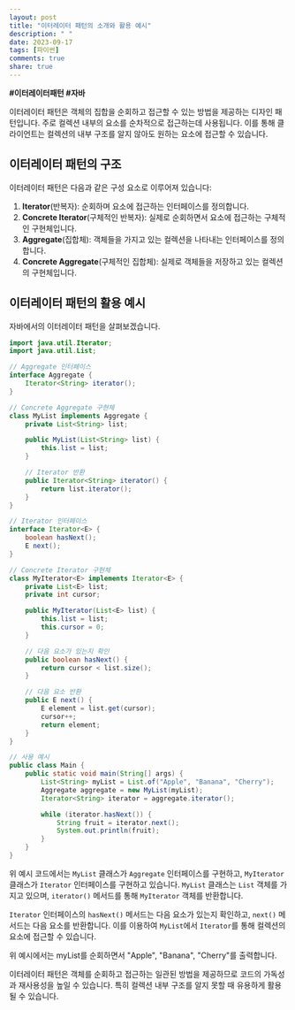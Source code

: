 ```yaml
---
layout: post
title: "이터레이터 패턴의 소개와 활용 예시"
description: " "
date: 2023-09-17
tags: [파이썬]
comments: true
share: true
---
```


**#이터레이터패턴 #자바**

이터레이터 패턴은 객체의 집합을 순회하고 접근할 수 있는 방법을 제공하는 디자인 패턴입니다. 주로 컬렉션 내부의 요소를 순차적으로 접근하는데 사용됩니다. 이를 통해 클라이언트는 컬렉션의 내부 구조를 알지 않아도 원하는 요소에 접근할 수 있습니다.

## 이터레이터 패턴의 구조

이터레이터 패턴은 다음과 같은 구성 요소로 이루어져 있습니다:

1. **Iterator**(반복자): 순회하며 요소에 접근하는 인터페이스를 정의합니다.
2. **Concrete Iterator**(구체적인 반복자): 실제로 순회하면서 요소에 접근하는 구체적인 구현체입니다.
3. **Aggregate**(집합체): 객체들을 가지고 있는 컬렉션을 나타내는 인터페이스를 정의합니다.
4. **Concrete Aggregate**(구체적인 집합체): 실제로 객체들을 저장하고 있는 컬렉션의 구현체입니다.

## 이터레이터 패턴의 활용 예시

자바에서의 이터레이터 패턴을 살펴보겠습니다.

```java
import java.util.Iterator;
import java.util.List;

// Aggregate 인터페이스
interface Aggregate {
    Iterator<String> iterator();
}

// Concrete Aggregate 구현체
class MyList implements Aggregate {
    private List<String> list;

    public MyList(List<String> list) {
        this.list = list;
    }

    // Iterator 반환
    public Iterator<String> iterator() {
        return list.iterator();
    }
}

// Iterator 인터페이스
interface Iterator<E> {
    boolean hasNext();
    E next();
}

// Concrete Iterator 구현체
class MyIterator<E> implements Iterator<E> {
    private List<E> list;
    private int cursor;

    public MyIterator(List<E> list) {
        this.list = list;
        this.cursor = 0;
    }

    // 다음 요소가 있는지 확인
    public boolean hasNext() {
        return cursor < list.size();
    }

    // 다음 요소 반환
    public E next() {
        E element = list.get(cursor);
        cursor++;
        return element;
    }
}

// 사용 예시
public class Main {
    public static void main(String[] args) {
        List<String> myList = List.of("Apple", "Banana", "Cherry");
        Aggregate aggregate = new MyList(myList);
        Iterator<String> iterator = aggregate.iterator();

        while (iterator.hasNext()) {
            String fruit = iterator.next();
            System.out.println(fruit);
        }
    }
}
```

위 예시 코드에서는 `MyList` 클래스가 `Aggregate` 인터페이스를 구현하고, `MyIterator` 클래스가 `Iterator` 인터페이스를 구현하고 있습니다. `MyList` 클래스는 `List` 객체를 가지고 있으며, `iterator()` 메서드를 통해 `MyIterator` 객체를 반환합니다.

`Iterator` 인터페이스의 `hasNext()` 메서드는 다음 요소가 있는지 확인하고, `next()` 메서드는 다음 요소를 반환합니다. 이를 이용하여 `MyList`에서 `Iterator`를 통해 컬렉션의 요소에 접근할 수 있습니다.

위 예시에서는 myList를 순회하면서 "Apple", "Banana", "Cherry"를 출력합니다.

이터레이터 패턴은 객체를 순회하고 접근하는 일관된 방법을 제공하므로 코드의 가독성과 재사용성을 높일 수 있습니다. 특히 컬렉션 내부 구조를 알지 못할 때 유용하게 활용될 수 있습니다.